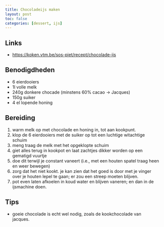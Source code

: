 ```yaml
---
title: Chocoladeijs maken
layout: post
toc: false
categories: [dessert, ijs]
---
```

## Links
- <https://koken.vtm.be/sos-piet/recept/chocolade-ijs>

## Benodigdheden

- 6 eierdooiers
- 1l volle melk
- 240g donkere chocade (minstens 60% cacao -> Jacques)
- 150g suiker
- 4 el lopende honing



## Bereiding

1. warm melk op met chocolade en honing in, tot aan kookpunt.
1. klop de 6 eierdooiers met de suiker op tot een luchtige witachtige schuim
1. meng traag de melk met het opgeklopte schuim
1. giet alles terug in kookpot en laat zachtjes dikker worden op een gematigd vuurtje
1. doe dit terwijl je constant vaneert (i.e., met een houten spatel traag heen en weer bewegen)
1. zorg dat het niet kookt. je kan zien dat het goed is door met je vinger over je houten lepel te gaan; er zou een streep moeten blijven.
1. pot even laten afkoelen in koud water en blijven vaneren; en dan in de ijsmachine doen.


## Tips

- goeie chocolade is echt wel nodig, zoals de kookchocolade van jacques.
